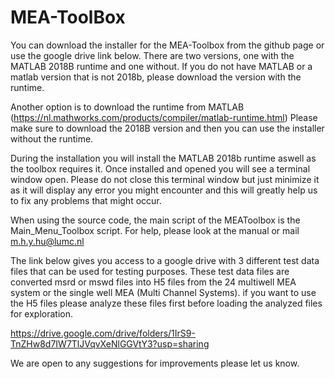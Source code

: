 # MEA-ToolBox

You can download the installer for the MEA-Toolbox from the github page or use the google drive link below.
There are two versions, one with the MATLAB 2018B runtime and one without.
If you do not have MATLAB or a matlab version that is not 2018b, please download the version with the runtime.

Another option is to download the runtime from MATLAB (https://nl.mathworks.com/products/compiler/matlab-runtime.html)
Please make sure to download the 2018B version and then you can use the installer without the runtime. 

During the installation you will install the MATLAB 2018b runtime aswell as the toolbox requires it.
Once installed and opened you will see a terminal window open.
Please do not close this terminal window but just minimize it as it will display any error you might encounter and this will greatly help us to fix any problems that might occur.

When using the source code, the main script of the MEAToolbox is the Main_Menu_Toolbox script.
For help, please look at the manual or mail m.h.y.hu@lumc.nl


The link below gives you access to a google drive with 3 different test data files that can be used for testing purposes.
These test data files are converted msrd or mswd files into H5 files from the 24 multiwell MEA system or the single well MEA (Multi Channel Systems).
if you want to use the H5 files please analyze these files first before loading the analyzed files for exploration.

https://drive.google.com/drive/folders/1IrS9-TnZHw8d7IW7TlJVqvXeNlGGVtY3?usp=sharing

We are open to any suggestions for improvements please let us know.

